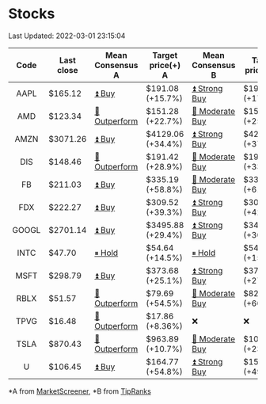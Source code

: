 # Stocks
Last Updated: 2022-03-01 23:15:04

|Code|Last close|Mean Consensus A|Target price(+) A|Mean Consensus B|Target price(+) B|
|:--:|-|-|-|-|-|
|AAPL|$165.12|[⏫ Buy](https://m.marketscreener.com/quote/stock/-4849/)|$191.08 (+15.7%)|[⏫ Strong Buy](https://www.tipranks.com/stocks/aapl/forecast)|$193.32 (+17.08%)|
|AMD|$123.34|[🔼 Outperform](https://m.marketscreener.com/quote/stock/-19475876/)|$151.28 (+22.7%)|[🔼 Moderate Buy](https://www.tipranks.com/stocks/amd/forecast)|$154.28 (+25.09%)|
|AMZN|$3071.26|[⏫ Buy](https://m.marketscreener.com/quote/stock/-12864605/)|$4129.06 (+34.4%)|[⏫ Strong Buy](https://www.tipranks.com/stocks/amzn/forecast)|$4218.56 (+37.36%)|
|DIS|$148.46|[🔼 Outperform](https://m.marketscreener.com/quote/stock/-4842/)|$191.42 (+28.9%)|[🔼 Moderate Buy](https://www.tipranks.com/stocks/dis/forecast)|$193.89 (+33.40%)|
|FB|$211.03|[⏫ Buy](https://m.marketscreener.com/quote/stock/-10547141/)|$335.19 (+58.8%)|[🔼 Moderate Buy](https://www.tipranks.com/stocks/fb/forecast)|$332.93 (+61.90%)|
|FDX|$222.27|[⏫ Buy](https://m.marketscreener.com/quote/stock/-12585/)|$309.52 (+39.3%)|[⏫ Strong Buy](https://www.tipranks.com/stocks/fdx/forecast)|$309.07 (+42.08%)|
|GOOGL|$2701.14|[⏫ Buy](https://m.marketscreener.com/quote/stock/-24203373/)|$3495.88 (+29.4%)|[⏫ Strong Buy](https://www.tipranks.com/stocks/googl/forecast)|$3498.71 (+30.21%)|
|INTC|$47.70|[⏸ Hold](https://m.marketscreener.com/quote/stock/-4829/)|$54.64 (+14.5%)|[⏸ Hold](https://www.tipranks.com/stocks/intc/forecast)|$54.55 (+15.89%)|
|MSFT|$298.79|[⏫ Buy](https://m.marketscreener.com/quote/stock/-4835/)|$373.68 (+25.1%)|[⏫ Strong Buy](https://www.tipranks.com/stocks/msft/forecast)|$375.23 (+27.05%)|
|RBLX|$51.57|[🔼 Outperform](https://m.marketscreener.com/quote/stock/-117793644/)|$79.69 (+54.5%)|[🔼 Moderate Buy](https://www.tipranks.com/stocks/rblx/forecast)|$82.90 (+60.75%)|
|TPVG|$16.48|[🔼 Outperform](https://m.marketscreener.com/quote/stock/-15933327/)|$17.86 (+8.36%)|❌|❌|
|TSLA|$870.43|[🔼 Outperform](https://m.marketscreener.com/quote/stock/-6344549/)|$963.89 (+10.7%)|[🔼 Moderate Buy](https://www.tipranks.com/stocks/tsla/forecast)|$1068.40 (+23.60%)|
|U|$106.45|[⏫ Buy](https://m.marketscreener.com/quote/stock/-112492634/)|$164.77 (+54.8%)|[⏫ Strong Buy](https://www.tipranks.com/stocks/u/forecast)|$157.71 (+49.32%)|


*A from [MarketScreener](https://www.marketscreener.com), *B from [TipRanks](https://www.tipranks.com)
